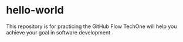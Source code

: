 # hello-world
This repository is for practicing the GitHub Flow
TechOne will help you achieve your goal in software development
